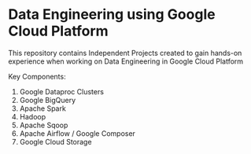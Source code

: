 # Data Engineering using Google Cloud Platform

This repository contains Independent Projects created to gain hands-on experience when working on Data Engineering in Google Cloud Platform

Key Components:
1. Google Dataproc Clusters
2. Google BigQuery
3. Apache Spark
4. Hadoop
5. Apache Sqoop
6. Apache Airflow / Google Composer
7. Google Cloud Storage
